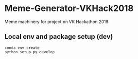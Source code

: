 # Meme-Generator-VKHack2018

Meme machinery for project on VK Hackathon 2018

## Local env and package setup (dev)

```
conda env create
python setup.py develop
```